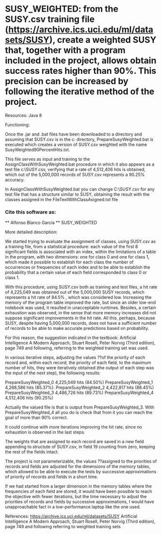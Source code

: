 # SUSY_WEIGHTED: from the SUSY.csv training  file (https://archive.ics.uci.edu/ml/datasets/SUSY), create a weighted SUSY that, together with a program included in the project, allows obtain success rates higher than 90%. This precision can be increased by following the iterative method of the project.

Resources: Java 8

Functioning:

Once the .jar and .bat files have been downloaded to a directory and assuming that SUSY.csv is in the c: directory, PrepareSusyWeighted.bat is executed which creates a version of SUSY.csv weighted with the name SusyWeighted90PercentHits.txt.

This file serves as input and training to the AssignClassWithSusyWeighted.bat procedure in which it also appears as a test file c:\SUSY.csv, verifying that a rate of 4,512,406 hits is obtained, which out of the 5,000,000 records of SUSY.csv represents a 90.25% accuracy.

In AssignClassWithSusyWeighted.bat you can change C:\SUSY.csv for any test file that has a structure similar to SUSY, obtaining the result with the classes assigned in the FileTextWithClassAsigned.txt file

### Cite this software as:
 ** Alfonso Blanco Garcia ** SUSY_WEIGHTED

More detailed description:

We started trying to evaluate the assignment of classes, using SUSY.csv as a training file, from a statistical procedure: each value of the first 8 significant fields is associated with an index, within the limitations of a table in the program, with two dimensions: one for class 0 and one for class 1, which made it possible to establish for each class the number of occurrences or frequencies of each index and to be able to establish the probability that a certain value of each field corresponded to class 0 or class 1.

With this procedure, using SUSY.csv both as training and test files, a hit rate of 4,225,049 was obtained out of the 5,000,000 SUSY records, which represents a hit rate of 84.5% , which was considered low. Increasing the memory of the program table improved the rate, but since an older low-end notebook was used, it resulted in unacceptable runtimes. Besides, a certain exhaustion was observed, in the sense that more memory increases did not suppose significant improvements in the hit rate. All this, perhaps, because SUSY, despite having 5,000,000 records, does not have a sufficient number of records to be able to make accurate predictions based on probability.

For this reason, the suggestion indicated in the textbook: Artificial Intelligence A Modern Approach, Stuart Rosell, Peter Norvig (Third edition), page 749 and following, referring to the weighted training set was used.

In various iterative steps, adjusting the values ??of the priority of each record and, within each record, the priority of each field, to the maximum number of hits, they were iteratively obtained (the output of each step was the input of the next step), the following results:

PrepareSusyWeighted_0 4,225,049 hits (84.50%)
PrepareSusyWeighted_1 4,268,586 hits (85.37%).
PrepareSusyWeighted_2 4,422,817 hits (88.45%)
PrepareSusyWeighted_3 4,486,726 hits (89.73%)
PrepareSusyWeighted_4 4,512,406 hits (90.25%)

Actually the valued file is that is output from PrepareSusyWeighted_3. With PrepareSusyWeighted_4 all you do is check that from it you can reach the goal of more than 90% correct.

It could continue with more iterations improving the hit rate, since no exhaustion is observed in the last steps.

The weights that are assigned to each record are saved in a new field appending to structute of SUSY.csv, in field 19 counting from zero, keeping the rest of the fields intact.

The project is not parameterizable, the values ??assigned to the priorities of records and fields are adjusted for the dimensions of the memory tables, which allowed to be able to execute the tests by successive approximations of priority of records and fields in a short time.

If we had started from a larger dimension in the memory tables where the frequencies of each field are stored, it would have been possible to reach the objective with fewer iterations, but the time necessary to adjust the priorities of records and fields by successive approximations, I would have unapproachable fact in a low-performance laptop like the one used.

References:
https://archive.ics.uci.edu/ml/datasets/SUSY
Artificial Intelligence A Modern Approach, Stuart Rosell, Peter Norvig (Third edition), page 749 and following referring to weighted training sets
